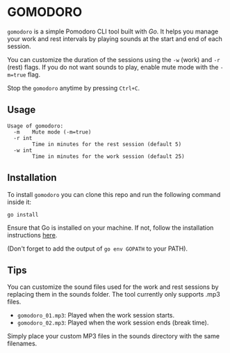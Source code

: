 # GOMODORO

`gomodoro` is a simple Pomodoro CLI tool built with *Go*. It helps you manage your work and rest intervals by playing sounds at the start and end of each session. 

You can customize the duration of the sessions using the `-w` (work) and `-r` (rest) flags.
If you do not want sounds to play, enable mute mode with the `-m=true` flag.

Stop the `gomodoro` anytime by pressing `Ctrl+C`.

## Usage

```
Usage of gomodoro:
  -m    Mute mode (-m=true)
  -r int
        Time in minutes for the rest session (default 5)
  -w int
        Time in minutes for the work session (default 25)
```

## Installation

To install `gomodoro` you can clone this repo and run the following command inside it:

```
go install
```

Ensure that Go is installed on your machine. If not, follow the installation instructions [here](https://go.dev/learn/).

(Don't forget to add the output of `go env GOPATH` to your PATH).

## Tips

You can customize the sound files used for the work and rest sessions by replacing them in the sounds folder. The tool currently only supports .mp3 files.

- `gomodoro_01.mp3`: Played when the work session starts.
- `gomodoro_02.mp3`: Played when the work session ends (break time).

Simply place your custom MP3 files in the sounds directory with the same filenames.
